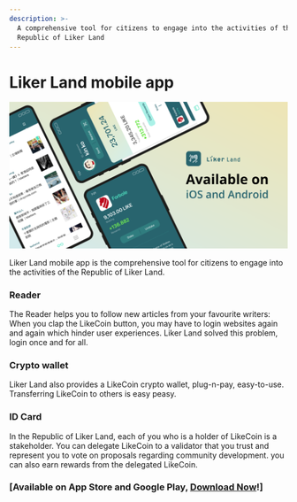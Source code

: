 ```yaml
---
description: >-
  A comprehensive tool for citizens to engage into the activities of the
  Republic of Liker Land
---
```


# Liker Land mobile app

![](../../.gitbook/assets/likecoin_ad72_appstore_og_ios_android.png)

Liker Land mobile app is the comprehensive tool for citizens to engage into the activities of the Republic of Liker Land.

### Reader

The Reader helps you to follow new articles from your favourite writers: When you clap the LikeCoin button, you may have to login websites again and again which hinder user experiences. Liker Land solved this problem, login once and for all.

### Crypto wallet

Liker Land also provides a LikeCoin crypto wallet, plug-n-pay, easy-to-use. Transferring LikeCoin to others is easy peasy.

### ID Card

In the Republic of Liker Land, each of you who is a holder of LikeCoin is a stakeholder. You can delegate LikeCoin to a validator that you trust and represent you to vote on proposals regarding community development. you can also earn rewards from the delegated LikeCoin.

### \[Available on App Store and Google Play, [Download Now](https://like.co/in/getapp)!\]

